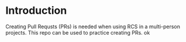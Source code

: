 # Introduction
Creating Pull Requsts (PRs) is needed when using RCS in a multi-person projects. This repo can be used to practice creating PRs.
ok